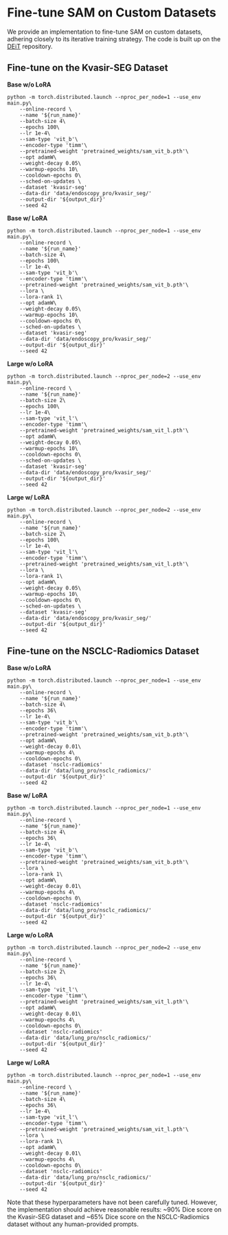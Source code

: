 # Fine-tune SAM on Custom Datasets

We provide an implementation to fine-tune SAM on custom datasets, adhering closely to its iterative training strategy. The code is built up on the [DEiT](https://github.com/facebookresearch/deit/tree/main) repository.

## Fine-tune on the Kvasir-SEG Dataset

**Base w/o LoRA**

```
python -m torch.distributed.launch --nproc_per_node=1 --use_env main.py\
    --online-record \
    --name '${run_name}'
    --batch-size 4\      
    --epochs 100\
    --lr 1e-4\
    --sam-type 'vit_b'\
    --encoder-type 'timm'\
    --pretrained-weight 'pretrained_weights/sam_vit_b.pth'\
    --opt adamW\
    --weight-decay 0.05\
    --warmup-epochs 10\
    --cooldown-epochs 0\
    --sched-on-updates \
    --dataset 'kvasir-seg'
    --data-dir 'data/endoscopy_pro/kvasir_seg/'
    --output-dir '${output_dir}'
    --seed 42 
```

**Base w/ LoRA**

```
python -m torch.distributed.launch --nproc_per_node=1 --use_env main.py\
    --online-record \
    --name '${run_name}'
    --batch-size 4\      
    --epochs 100\
    --lr 1e-4\
    --sam-type 'vit_b'\
    --encoder-type 'timm'\
    --pretrained-weight 'pretrained_weights/sam_vit_b.pth'\
    --lora \
    --lora-rank 1\
    --opt adamW\
    --weight-decay 0.05\
    --warmup-epochs 10\
    --cooldown-epochs 0\
    --sched-on-updates \
    --dataset 'kvasir-seg'
    --data-dir 'data/endoscopy_pro/kvasir_seg/'
    --output-dir '${output_dir}'
    --seed 42 
```

**Large w/o LoRA**

```
python -m torch.distributed.launch --nproc_per_node=2 --use_env main.py\
    --online-record \
    --name '${run_name}'
    --batch-size 2\      
    --epochs 100\
    --lr 1e-4\
    --sam-type 'vit_l'\
    --encoder-type 'timm'\
    --pretrained-weight 'pretrained_weights/sam_vit_l.pth'\
    --opt adamW\
    --weight-decay 0.05\
    --warmup-epochs 10\
    --cooldown-epochs 0\
    --sched-on-updates \
    --dataset 'kvasir-seg'
    --data-dir 'data/endoscopy_pro/kvasir_seg/'
    --output-dir '${output_dir}'
    --seed 42
```

**Large w/ LoRA**

```
python -m torch.distributed.launch --nproc_per_node=2 --use_env main.py\
    --online-record \
    --name '${run_name}'
    --batch-size 2\      
    --epochs 100\
    --lr 1e-4\
    --sam-type 'vit_l'\
    --encoder-type 'timm'\
    --pretrained-weight 'pretrained_weights/sam_vit_l.pth'\
    --lora \
    --lora-rank 1\
    --opt adamW\
    --weight-decay 0.05\
    --warmup-epochs 10\
    --cooldown-epochs 0\
    --sched-on-updates \
    --dataset 'kvasir-seg'
    --data-dir 'data/endoscopy_pro/kvasir_seg/'
    --output-dir '${output_dir}'
    --seed 42 
```

## Fine-tune on the NSCLC-Radiomics Dataset

**Base w/o LoRA**

```
python -m torch.distributed.launch --nproc_per_node=1 --use_env main.py\
    --online-record \
    --name '${run_name}'
    --batch-size 4\      
    --epochs 36\
    --lr 1e-4\
    --sam-type 'vit_b'\
    --encoder-type 'timm'\
    --pretrained-weight 'pretrained_weights/sam_vit_b.pth'\
    --opt adamW\
    --weight-decay 0.01\
    --warmup-epochs 4\
    --cooldown-epochs 0\
    --dataset 'nsclc-radiomics'
    --data-dir 'data/lung_pro/nsclc_radiomics/'
    --output-dir '${output_dir}'
    --seed 42 
```

**Base w/ LoRA**

```
python -m torch.distributed.launch --nproc_per_node=1 --use_env main.py\
    --online-record \
    --name '${run_name}'
    --batch-size 4\      
    --epochs 36\
    --lr 1e-4\
    --sam-type 'vit_b'\
    --encoder-type 'timm'\
    --pretrained-weight 'pretrained_weights/sam_vit_b.pth'\
    --lora \
    --lora-rank 1\
    --opt adamW\
    --weight-decay 0.01\
    --warmup-epochs 4\
    --cooldown-epochs 0\
    --dataset 'nsclc-radiomics'
    --data-dir 'data/lung_pro/nsclc_radiomics/'
    --output-dir '${output_dir}'
    --seed 42 
```

**Large w/o LoRA**

```
python -m torch.distributed.launch --nproc_per_node=2 --use_env main.py\
    --online-record \
    --name '${run_name}'
    --batch-size 2\      
    --epochs 36\
    --lr 1e-4\
    --sam-type 'vit_l'\
    --encoder-type 'timm'\
    --pretrained-weight 'pretrained_weights/sam_vit_l.pth'\
    --opt adamW\
    --weight-decay 0.01\
    --warmup-epochs 4\
    --cooldown-epochs 0\
    --dataset 'nsclc-radiomics'
    --data-dir 'data/lung_pro/nsclc_radiomics/'
    --output-dir '${output_dir}'
    --seed 42 
```

**Large w/ LoRA**

```
python -m torch.distributed.launch --nproc_per_node=1 --use_env main.py\
    --online-record \
    --name '${run_name}'
    --batch-size 4\      
    --epochs 36\
    --lr 1e-4\
    --sam-type 'vit_l'\
    --encoder-type 'timm'\
    --pretrained-weight 'pretrained_weights/sam_vit_l.pth'\
    --lora \
    --lora-rank 1\
    --opt adamW\
    --weight-decay 0.01\
    --warmup-epochs 4\
    --cooldown-epochs 0\
    --dataset 'nsclc-radiomics'
    --data-dir 'data/lung_pro/nsclc_radiomics/'
    --output-dir '${output_dir}'
    --seed 42 
```

Note that these hyperparameters have not been carefully tuned. However, the implementation should achieve reasonable results: ~90% Dice score on the Kvasir-SEG dataset and ~65% Dice score on the NSCLC-Radiomics dataset without any human-provided prompts.
